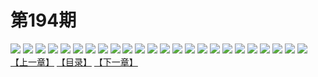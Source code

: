 # 第194期
![](https://mao.mhtupian.com/uploads/img/7563/128000/001.jpg)
![](https://mao.mhtupian.com/uploads/img/7563/128000/002.jpg)
![](https://mao.mhtupian.com/uploads/img/7563/128000/003.jpg)
![](https://mao.mhtupian.com/uploads/img/7563/128000/004.jpg)
![](https://mao.mhtupian.com/uploads/img/7563/128000/005.jpg)
![](https://mao.mhtupian.com/uploads/img/7563/128000/006.jpg)
![](https://mao.mhtupian.com/uploads/img/7563/128000/007.jpg)
![](https://mao.mhtupian.com/uploads/img/7563/128000/008.jpg)
![](https://mao.mhtupian.com/uploads/img/7563/128000/009.jpg)
![](https://mao.mhtupian.com/uploads/img/7563/128000/010.jpg)
![](https://mao.mhtupian.com/uploads/img/7563/128000/011.jpg)
![](https://mao.mhtupian.com/uploads/img/7563/128000/012.jpg)
![](https://mao.mhtupian.com/uploads/img/7563/128000/013.jpg)
![](https://mao.mhtupian.com/uploads/img/7563/128000/014.jpg)
![](https://mao.mhtupian.com/uploads/img/7563/128000/015.jpg)
![](https://mao.mhtupian.com/uploads/img/7563/128000/016.jpg)
![](https://mao.mhtupian.com/uploads/img/7563/128000/017.jpg)
![](https://mao.mhtupian.com/uploads/img/7563/128000/018.jpg)
![](https://mao.mhtupian.com/uploads/img/7563/128000/019.jpg)
![](https://mao.mhtupian.com/uploads/img/7563/128000/020.jpg)
![](https://mao.mhtupian.com/uploads/img/7563/128000/021.jpg)
![](https://mao.mhtupian.com/uploads/img/7563/128000/022.jpg)
![](https://mao.mhtupian.com/uploads/img/7563/128000/023.jpg)
![](https://mao.mhtupian.com/uploads/img/7563/128000/024.jpg)
[【上一章】](./88.md)
[【目录】](./READMD.md)
[【下一章】](./90.md)
